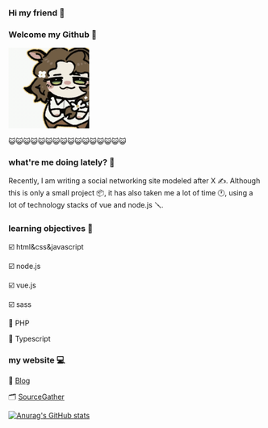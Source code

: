 ### Hi my friend 👋 
### Welcome my Github 🎉

<picture>
 <img alt="chipi" src="https://raw.githubusercontent.com/sooooooooooooooooootheby/sooooooooooooooooootheby/main/JessicaChipi.gif">
</picture>


😺😺😺😺😺😺😺😺😺😺😺😺😺😺😺😺

### what're me doing lately? 📁

Recently, I am writing a social networking site modeled after X ✍️. Although this is only a small project 📦, it has also taken me a lot of time 🕐, using a lot of technology stacks of vue and node.js 🪛.

### learning objectives 📓

☑️ html&css&javascript

☑️ node.js

☑️ vue.js

☑️ sass

🔲 PHP

🔲 Typescript

### my website 💻

👑 [Blog](https://blog.sooooooooooooooooootheby.xyz/)

🗂 [SourceGather](https://tool.sooooooooooooooooootheby.xyz/)

[![Anurag's GitHub stats](https://github-readme-stats.vercel.app/api?username=sooooooooooooooooootheby&theme=dracula)](https://github.com/anuraghazra/github-readme-stats)
